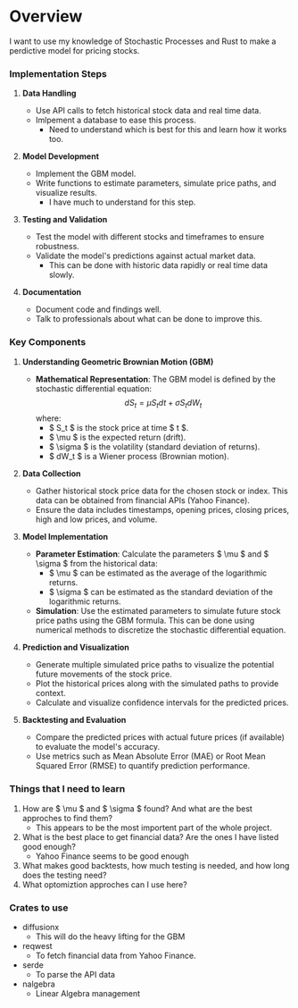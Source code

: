 # Overview
I want to use my knowledge of Stochastic Processes and Rust to make a perdictive model for pricing stocks.  


### Implementation Steps


1. **Data Handling**
   - Use API calls to fetch historical stock data and real time data.
   - Imlpement a database to ease this process.
      - Need to understand which is best for this and learn how it works too. 

2. **Model Development**
   - Implement the GBM model.
   - Write functions to estimate parameters, simulate price paths, and visualize results.
      - I have much to understand for this step.

3. **Testing and Validation**
   - Test the model with different stocks and timeframes to ensure robustness.
   - Validate the model's predictions against actual market data.
      - This can be done with historic data rapidly or real time data slowly.

4. **Documentation**
   - Document code and findings well.
   - Talk to professionals about what can be done to improve this. 


### Key Components
1. **Understanding Geometric Brownian Motion (GBM)**
   - **Mathematical Representation**: The GBM model is defined by the stochastic differential equation:
     $$dS_t = \mu S_t dt + \sigma S_t dW_t$$
     where:
     - $ S_t $ is the stock price at time $ t $.
     - $ \mu $ is the expected return (drift).
     - $ \sigma $ is the volatility (standard deviation of returns).
     - $ dW_t $ is a Wiener process (Brownian motion).

2. **Data Collection**
   - Gather historical stock price data for the chosen stock or index. This data can be obtained from financial APIs (Yahoo Finance).
   - Ensure the data includes timestamps, opening prices, closing prices, high and low prices, and volume.

3. **Model Implementation**
   - **Parameter Estimation**: Calculate the parameters $ \mu $ and $ \sigma $ from the historical data:
     - $ \mu $ can be estimated as the average of the logarithmic returns.  
     - $ \sigma $ can be estimated as the standard deviation of the logarithmic returns.  
   - **Simulation**: Use the estimated parameters to simulate future stock price paths using the GBM formula. This can be done using numerical methods to discretize the stochastic differential equation.  

4. **Prediction and Visualization**
   - Generate multiple simulated price paths to visualize the potential future movements of the stock price.  
   - Plot the historical prices along with the simulated paths to provide context.  
   - Calculate and visualize confidence intervals for the predicted prices.  

5. **Backtesting and Evaluation**
   - Compare the predicted prices with actual future prices (if available) to evaluate the model's accuracy.  
   - Use metrics such as Mean Absolute Error (MAE) or Root Mean Squared Error (RMSE) to quantify prediction performance.  

### Things that I need to learn 
1. How are $ \mu $ and $ \sigma $ found? And what are the best approches to find them?  
    - This appears to be the most importent part of the whole project.
2. What is the best place to get financial data? Are the ones I have listed good enough?  
    - Yahoo Finance seems to be good enough
3. What makes good backtests, how much testing is needed, and how long does the testing need?  
4. What optomiztion approches can I use here? 

### Crates to use

- diffusionx
    - This will do the heavy lifting for the GBM
- reqwest
    - To fetch financial data from Yahoo Finance.
- serde
    - To parse the API data
- nalgebra 
    - Linear Algebra management 



